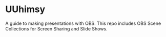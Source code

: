 # UUhimsy
A guide to making presentations with OBS.  This repo includes OBS Scene Collections for Screen Sharing and Slide Shows.  
